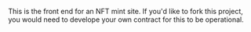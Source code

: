 This is the front end for an NFT mint site. If you'd like to fork this project, you would need to develope your own contract for this to be operational. 
